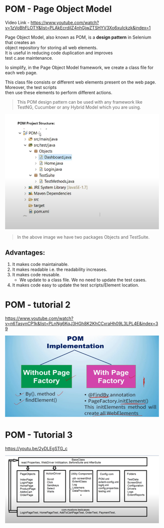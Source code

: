 # POM - Page Object Model

Video Link - https://www.youtube.com/watch?v=1zVoBhFLOTY&list=PLAkEcrdilZ4nhGjwZTSHYV3Xo6xuIckzk&index=1

Page Object Model, also known as POM, is a **design pattern** in Selenium that creates an  
object repository for storing all web elements.   
It is useful in reducing code duplication and improves  
test c.ase maintenance.  

Io simplify, in the Page Object Model framework, we create a class file for each web page.  

This class file consists or different web elements present on the web page. Moreover, the test scripts  
then use these elements to perform different actions.  

> This POM design pattern can be used with any framework like TestNG, Cucumber or any Hybrid Model which you are using.

![POMImage](image-37.png)

> In the above image we have two packages Objects and TestSuite.


## Advantages:

1. It makes code maintainable.
2. It makes readable i.e. the readability increases.
3. It makes code reusable.
    * We update to a class file. We no need to update the test cases.
4. It makes code easy to update the test scripts/Element location.

# POM - tutorial 2 
https://www.youtube.com/watch?v=n6TasynCP1k&list=PLnNg6KqJ3HGh8K2KhCCxraHh09L3LPL4E&index=39

![alt text](image-41.png)


# POM - Tutorial 3
https://youtu.be/2yDLEgSTG_c

![Framework](image-45.png)